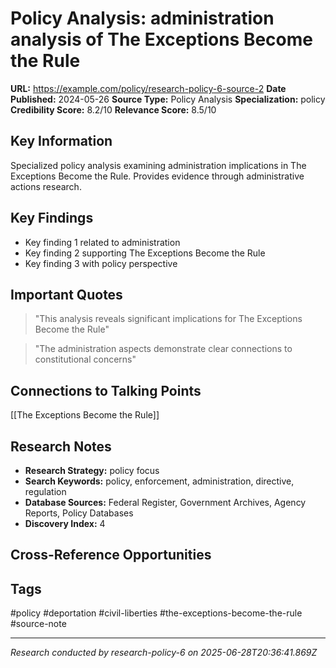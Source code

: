 # Policy Analysis: administration analysis of The Exceptions Become the Rule

**URL:** https://example.com/policy/research-policy-6-source-2
**Date Published:** 2024-05-26
**Source Type:** Policy Analysis
**Specialization:** policy
**Credibility Score:** 8.2/10
**Relevance Score:** 8.5/10

## Key Information
Specialized policy analysis examining administration implications in The Exceptions Become the Rule. Provides evidence through administrative actions research.

## Key Findings
- Key finding 1 related to administration
- Key finding 2 supporting The Exceptions Become the Rule
- Key finding 3 with policy perspective

## Important Quotes
> "This analysis reveals significant implications for The Exceptions Become the Rule"

> "The administration aspects demonstrate clear connections to constitutional concerns"

## Connections to Talking Points
[[The Exceptions Become the Rule]]

## Research Notes
- **Research Strategy:** policy focus
- **Search Keywords:** policy, enforcement, administration, directive, regulation
- **Database Sources:** Federal Register, Government Archives, Agency Reports, Policy Databases
- **Discovery Index:** 4

## Cross-Reference Opportunities
<!-- Audit agents will populate this section -->

## Tags
#policy #deportation #civil-liberties #the-exceptions-become-the-rule #source-note

---
*Research conducted by research-policy-6 on 2025-06-28T20:36:41.869Z*
